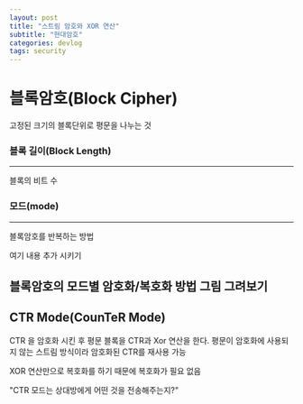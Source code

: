 ```yaml
---
layout: post
title: "스트림 암호와 XOR 연산"
subtitle: "현대암호"
categories: devlog
tags: security
---
```


# 블록암호(Block Cipher)
고정된 크기의 블록단위로 평문을 나누는 것
### 블록 길이(Block Length)
---
블록의 비트 수  

### 모드(mode)
---
블록암호를 반복하는 방법

여기 내용 추가 시키기

블록암호의 모드별 암호화/복호화 방법 그림 그려보기
--------------------------------------------------------------------------------

## CTR Mode(CounTeR Mode)
CTR 을 암호화 시킨 후 평문 블록을 CTR과 Xor 연산을 한다.
평문이 암호화에 사용되지 않는 스트림 방식이라 암호화된 CTR를  재사용 가능

XOR 연산만으로 복호화를 하기 때문에 복호화가 필요 없음

"CTR 모드는 상대방에게 어떤 것을 전송해주는지?"






